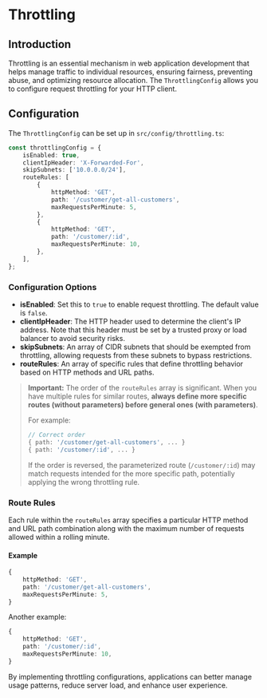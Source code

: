 # Throttling

## Introduction

Throttling is an essential mechanism in web application development that helps manage traffic to individual resources, ensuring fairness, preventing abuse, and optimizing resource allocation. The `ThrottlingConfig` allows you to configure request throttling for your HTTP client.

## Configuration

The `ThrottlingConfig` can be set up in `src/config/throttling.ts`:

```ts
const throttlingConfig = {
    isEnabled: true,
    clientIpHeader: 'X-Forwarded-For',
    skipSubnets: ['10.0.0.0/24'],
    routeRules: [
        {
            httpMethod: 'GET',
            path: '/customer/get-all-customers',
            maxRequestsPerMinute: 5,
        },
        {
            httpMethod: 'GET',
            path: '/customer/:id',
            maxRequestsPerMinute: 10,
        },
    ],
};
```

### Configuration Options

* **isEnabled**: Set this to `true` to enable request throttling. The default value is `false`.
* **clientIpHeader**: The HTTP header used to determine the client's IP address. Note that this header must be set by a trusted proxy or load balancer to avoid security risks.
* **skipSubnets**: An array of CIDR subnets that should be exempted from throttling, allowing requests from these subnets to bypass restrictions.
* **routeRules**: An array of specific rules that define throttling behavior based on HTTP methods and URL paths.

> **Important:** The order of the `routeRules` array is significant.
> When you have multiple rules for similar routes, **always define more specific routes (without parameters) before general ones (with parameters)**.
>
> For example:
>
> ```ts
> // Correct order
> { path: '/customer/get-all-customers', ... }
> { path: '/customer/:id', ... }
> ```
>
> If the order is reversed, the parameterized route (`/customer/:id`) may match requests intended for the more specific path, potentially applying the wrong throttling rule.

### Route Rules

Each rule within the `routeRules` array specifies a particular HTTP method and URL path combination along with the maximum number of requests allowed within a rolling minute.

#### Example

```ts
{
    httpMethod: 'GET',
    path: '/customer/get-all-customers',
    maxRequestsPerMinute: 5,
}
```

Another example:

```ts
{
    httpMethod: 'GET',
    path: '/customer/:id',
    maxRequestsPerMinute: 10,
}
```

By implementing throttling configurations, applications can better manage usage patterns, reduce server load, and enhance user experience.